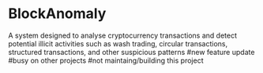# BlockAnomaly
A system designed to analyse cryptocurrency transactions and detect potential illicit activities such as wash trading, circular transactions, structured transactions, and other suspicious patterns
#new feature update 
#busy on other projects
#not maintaing/building this project 

